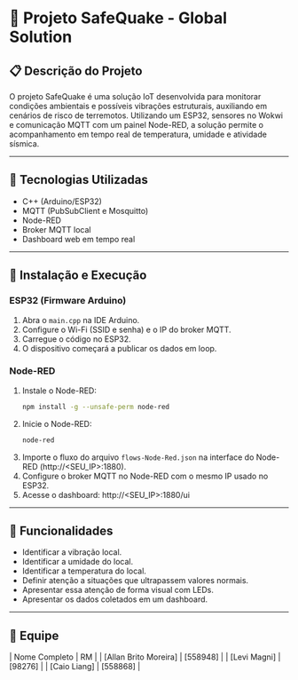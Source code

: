 # 🛵 Projeto SafeQuake - Global Solution

## 📋 Descrição do Projeto

O projeto SafeQuake é uma solução IoT desenvolvida para monitorar condições ambientais e possíveis vibrações estruturais, auxiliando em cenários de risco de terremotos. Utilizando um ESP32, sensores no Wokwi e comunicação MQTT com um painel Node-RED, a solução permite o acompanhamento em tempo real de temperatura, umidade e atividade sísmica.

---

## 🔧 Tecnologias Utilizadas

- C++ (Arduino/ESP32)
- MQTT (PubSubClient e Mosquitto)
- Node-RED
- Broker MQTT local
- Dashboard web em tempo real

---

## 🚀 Instalação e Execução

### ESP32 (Firmware Arduino)

1. Abra o `main.cpp` na IDE Arduino.
2. Configure o Wi-Fi (SSID e senha) e o IP do broker MQTT.
3. Carregue o código no ESP32.
4. O dispositivo começará a publicar os dados em loop.

### Node-RED

1. Instale o Node-RED:  
   ```bash
   npm install -g --unsafe-perm node-red
   ```
2. Inicie o Node-RED:
   ```bash
   node-red
   ```
3. Importe o fluxo do arquivo `flows-Node-Red.json` na interface do Node-RED (http://<SEU_IP>:1880).
4. Configure o broker MQTT no Node-RED com o mesmo IP usado no ESP32.
5. Acesse o dashboard: http://<SEU_IP>:1880/ui

---

## 📍 Funcionalidades

- Identificar a vibração local.
- Identificar a umidade do local.
- Identificar a temperatura do local.
- Definir atenção a situações que ultrapassem valores normais.
- Apresentar essa atenção de forma visual com LEDs.
- Apresentar os dados coletados em um dashboard.

---

## 👥 Equipe

| Nome Completo         | RM       |
| [Allan Brito Moreira] | [558948] |
| [Levi Magni]          | [98276]  |
| [Caio Liang]          | [558868] |
